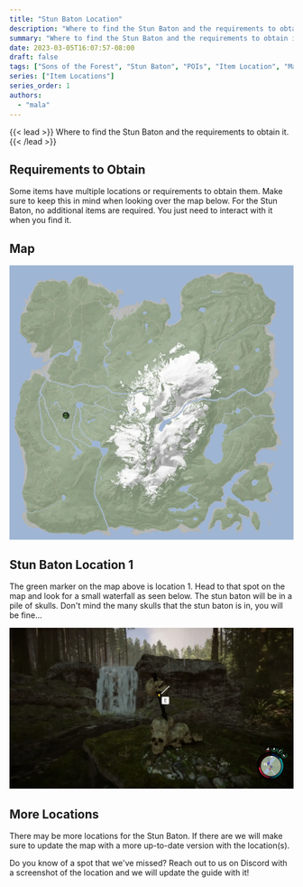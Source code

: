 ```yaml
---
title: "Stun Baton Location"
description: "Where to find the Stun Baton and the requirements to obtain it in the Sons of the Forest."
summary: "Where to find the Stun Baton and the requirements to obtain it. Click here to learn it's location!"
date: 2023-03-05T16:07:57-08:00
draft: false
tags: ["Sons of the Forest", "Stun Baton", "POIs", "Item Location", "Map"]
series: ["Item Locations"]
series_order: 1
authors:
  - "mala"
---
```


{{< lead >}}
Where to find the Stun Baton and the requirements to obtain it.
{{< /lead >}}

## Requirements to Obtain
Some items have multiple locations or requirements to obtain them. Make sure to keep this in mind when looking over the map below.
For the Stun Baton, no additional items are required. You just need to interact with it when you find it. 

## Map

![](img/map.webp)

## Stun Baton Location 1
The green marker on the map above is location 1. Head to that spot on the map and look for a small waterfall as seen below.
The stun baton will be in a pile of skulls. Don't mind the many skulls that the stun baton is in, you will be fine...

![](featured.webp)

## More Locations
There may be more locations for the Stun Baton. If there are we will make sure to update the map with a more up-to-date version with the location(s).

Do you know of a spot that we've missed? Reach out to us on Discord with a screenshot of the location and we will update the guide with it! 
